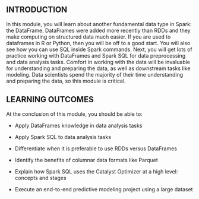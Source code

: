 ## INTRODUCTION

In this module, you will learn about another fundamental data type in Spark: the DataFrame. DataFrames were added more recently than RDDs and they make computing on structured data much easier. If you are used to dataframes in R or Python, then you will be off to a good start. You will also see how you can use SQL inside Spark commands. Next, you will get lots of practice working with DataFrames and Spark SQL for data preprocessing and data analysis tasks. Comfort in working with the data will be invaluable for understanding and preparing the data, as well as downstream tasks like modeling. Data scientists spend the majority of their time understanding and preparing the data, so this module is critical.
 
## LEARNING OUTCOMES

At the conclusion of this module, you should be able to:

- Apply DataFrames knowledge in data analysis tasks

- Apply Spark SQL to data analysis tasks

- Differentiate when it is preferable to use RDDs versus DataFrames

- Identify the benefits of columnar data formats like Parquet

- Explain how Spark SQL uses the Catalyst Optimizer at a high level: concepts and stages

- Execute an end-to-end predictive modeling project using a large dataset

